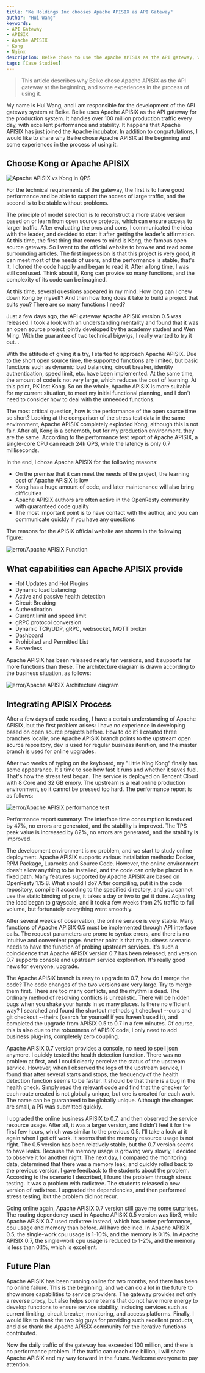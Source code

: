 ```yaml
---
title: "Ke Holdings Inc chooses Apache APISIX as API Gateway"
author: "Hui Wang"
keywords:
- API Gateway
- APISIX
- Apache APISIX
- Kong
- Nginx
description: Beike chose to use the Apache APISIX as the API gateway, which handles hundreds of millions of traffic every day with excellent and stable performance.
tags: [Case Studies]
---
```


> This article describes why Beike chose Apache APISIX as the API gateway at the beginning, and some experiences in the process of using it.

<!--truncate-->

My name is Hui Wang, and I am responsible for the development of the API gateway system at Beike. Beike uses Apache APISIX as the API gateway for the production system. It handles over 100 million production traffic every day, with excellent performance and stability. It happens that Apache APISIX has just joined the Apache incubator. In addition to congratulations, I would like to share why Beike chose Apache APISIX at the beginning and some experiences in the process of using it.

## Choose Kong or Apache APISIX

![Apache APISIX vs Kong in QPS](https://static.apiseven.com/2020/05/1588752135-Snipaste_2020-05-06_16-02-04.png)

For the technical requirements of the gateway, the first is to have good performance and be able to support the access of large traffic, and the second is to be stable without problems.

The principle of model selection is to reconstruct a more stable version based on or learn from open source projects, which can ensure access to larger traffic. After evaluating the pros and cons, I communicated the idea with the leader, and decided to start it after getting the leader's affirmation. At this time, the first thing that comes to mind is Kong, the famous open source gateway. So I went to the official website to browse and read some surrounding articles. The first impression is that this project is very good, it can meet most of the needs of users, and the performance is stable, that's it. I cloned the code happily and began to read it. After a long time, I was still confused. Think about it, Kong can provide so many functions, and the complexity of its code can be imagined.

At this time, several questions appeared in my mind. How long can I chew down Kong by myself? And then how long does it take to build a project that suits you? There are so many functions I need?

Just a few days ago, the API gateway Apache APISIX version 0.5 was released. I took a look with an understanding mentality and found that it was an open source project jointly developed by the academy student and Wen Ming. With the guarantee of two technical bigwigs, I really wanted to try it out. .

With the attitude of giving it a try, I started to approach Apache APISIX. Due to the short open source time, the supported functions are limited, but basic functions such as dynamic load balancing, circuit breaker, identity authentication, speed limit, etc. have been implemented. At the same time, the amount of code is not very large, which reduces the cost of learning. At this point, PK lost Kong. So on the whole, Apache APISIX is more suitable for my current situation, to meet my initial functional planning, and I don't need to consider how to deal with the unneeded functions.

The most critical question, how is the performance of the open source time so short? Looking at the comparison of the stress test data in the same environment, Apache APISIX completely exploded Kong, although this is not fair. After all, Kong is a behemoth, but for my production environment, they are the same. According to the performance test report of Apache APISIX, a single-core CPU can reach 24k QPS, while the latency is only 0.7 milliseconds.

In the end, I chose Apache APISIX for the following reasons:

- On the premise that it can meet the needs of the project, the learning cost of Apache APISIX is low
- Kong has a huge amount of code, and later maintenance will also bring difficulties
- Apache APISIX authors are often active in the OpenResty community with guaranteed code quality
- The most important point is to have contact with the author, and you can communicate quickly if you have any questions

The reasons for the APISIX official website are shown in the following figure:

![error/Apache APISIX Function](https://static.apiseven.com/202108/1646727279805-b59129ed-4911-4992-9aad-99c44d9b70a5.png)

## What capabilities can Apache APISIX provide

- Hot Updates and Hot Plugins
- Dynamic load balancing
- Active and passive health detection
- Circuit Breaking
- Authentication
- Current limit and speed limit
- gRPC protocol conversion
- Dynamic TCP/UDP, gRPC, websocket, MQTT broker
- Dashboard
- Prohibited and Permitted List
- Serverless

Apache APISIX has been released nearly ten versions, and it supports far more functions than these. The architecture diagram is drawn according to the business situation, as follows:

![error/Apache APISIX Architecture diagram](https://static.apiseven.com/202108/1646727500177-67f887a6-eb40-4a3e-b427-675f6bacbf65.png)

## Integrating APISIX Process

After a few days of code reading, I have a certain understanding of Apache APISIX, but the first problem arises: I have no experience in developing based on open source projects before. How to do it? I created three branches locally, one Apache APISIX branch points to the upstream open source repository, dev is used for regular business iteration, and the master branch is used for online upgrades.

After two weeks of typing on the keyboard, my "Little King Kong" finally has some appearance. It's time to see how fast it runs and whether it saves fuel. That's how the stress test began. The service is deployed on Tencent Cloud with 8 Core and 32 GB emory. The upstream is a real online production environment, so it cannot be pressed too hard. The performance report is as follows:

![error/Apache APISIX performance test](https://static.apiseven.com/202108/1646727556563-0db3dab3-8ffb-4db5-8459-14c5f58140be.png)

Performance report summary: The interface time consumption is reduced by 47%, no errors are generated, and the stability is improved. The TPS peak value is increased by 82%, no errors are generated, and the stability is improved.

The development environment is no problem, and we start to study online deployment. Apache APISIX supports various installation methods: Docker, RPM Package, Luarocks and Source Code. However, the online environment does't allow anything to be installed, and the code can only be placed in a fixed path. Many features supported by Apache APISIX are based on OpenResty 1.15.8. What should I do? After compiling, put it in the code repository, compile it according to the specified directory, and you cannot use the static binding of pcre, it takes a day or two to get it done. Adjusting the load began to grayscale, and it took a few weeks from 2% traffic to full volume, but fortunately everything went smoothly.

After several weeks of observation, the online service is very stable. Many functions of Apache APISIX 0.5 must be implemented through API interface calls. The request parameters are prone to syntax errors, and there is no intuitive and convenient page. Another point is that my business scenario needs to have the function of probing upstream services. It's such a coincidence that Apache APISIX version 0.7 has been released, and version 0.7 supports console and upstream service exploration. It's really good news for everyone, upgrade.

The Apache APISIX branch is easy to upgrade to 0.7, how do I merge the code? The code changes of the two versions are very large. Try to merge them first. There are too many conflicts, and the rhythm is dead. The ordinary method of resolving conflicts is unrealistic. There will be hidden bugs when you shake your hands in so many places. Is there no efficient way? I searched and found the shortcut methods git checkout --ours and git checkout --theirs (search for yourself if you haven't used it), and completed the upgrade from APISIX 0.5 to 0.7 in a few minutes. Of course, this is also due to the robustness of APISIX code, I only need to add business plug-ins, completely zero coupling.

Apache APISIX 0.7 version provides a console, no need to spell json anymore. I quickly tested the health detection function. There was no problem at first, and I could clearly perceive the status of the upstream service. However, when I observed the logs of the upstream service, I found that after several starts and stops, the frequency of the health detection function seems to be faster. It should be that there is a bug in the health check. Simply read the relevant code and find that the checker for each route created is not globally unique, but one is created for each work. The name can be guaranteed to be globally unique. Although the changes are small, a PR was submitted quickly.

I upgraded the online business APISIX to 0.7, and then observed the service resource usage. After all, it was a larger version, and I didn’t feel it for the first few hours, which was similar to the previous 0.5. I'll take a look at it again when I get off work. It seems that the memory resource usage is not right. The 0.5 version has been relatively stable, but the 0.7 version seems to have leaks. Because the memory usage is growing very slowly, I decided to observe it for another night. The next day, I compared the monitoring data, determined that there was a memory leak, and quickly rolled back to the previous version. I gave feedback to the students about the problem. According to the scenario I described, I found the problem through stress testing. It was a problem with radixtree. The students released a new version of radixtree. I upgraded the dependencies, and then performed stress testing, but the problem did not recur.

Going online again, Apache APISIX 0.7 version still gave me some surprises. The routing dependency used in Apache APISIX 0.5 version was libr3, while Apache APISIX 0.7 used radixtree instead, which has better performance, cpu usage and memory than before. All have declined. In Apache APISIX 0.5, the single-work cpu usage is 1-10%, and the memory is 0.1%. In Apache APISIX 0.7, the single-work cpu usage is reduced to 1-2%, and the memory is less than 0.1%, which is excellent.

## Future Plan

Apache APISIX has been running online for two months, and there has been no online failure. This is the beginning, and we can do a lot in the future to show more capabilities to service providers. The gateway provides not only a reverse proxy, but also helps some teams that do not have more energy to develop functions to ensure service stability, including services such as current limiting, circuit breaker, monitoring, and access platforms. Finally, I would like to thank the two big guys for providing such excellent products, and also thank the Apache APISIX community for the iterative functions contributed.

Now the daily traffic of the gateway has exceeded 100 million, and there is no performance problem. If the traffic can reach one billion, I will share Apache APISIX and my way forward in the future. Welcome everyone to pay attention.
